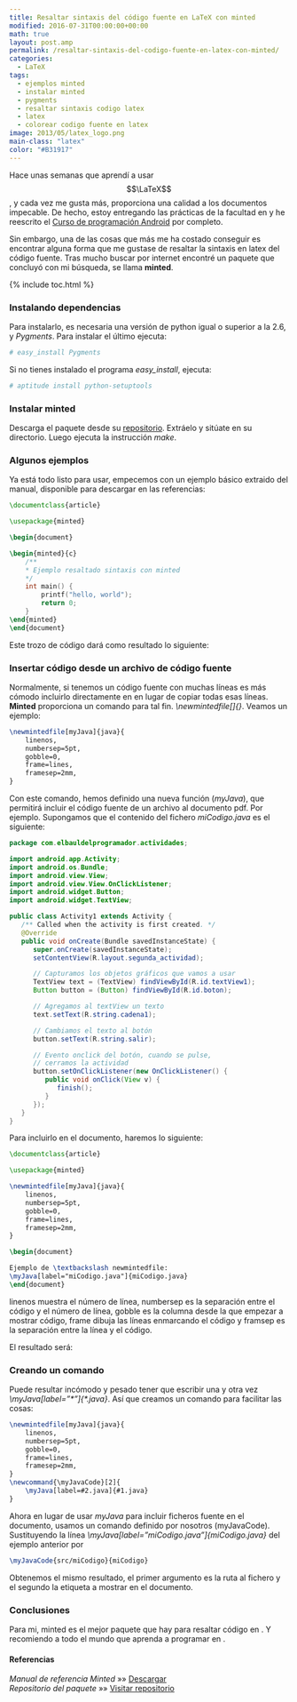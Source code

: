 ```yaml
---
title: Resaltar sintaxis del código fuente en LaTeX con minted
modified: 2016-07-31T00:00:00+00:00
math: true
layout: post.amp
permalink: /resaltar-sintaxis-del-codigo-fuente-en-latex-con-minted/
categories:
  - LaTeX
tags:
  - ejemplos minted
  - instalar minted
  - pygments
  - resaltar sintaxis codigo latex
  - latex
  - colorear codigo fuente en latex
image: 2013/05/latex_logo.png
main-class: "latex"
color: "#B31917"
---
```


Hace unas semanas que aprendí a usar $$\LaTeX$$, y cada vez me gusta más, proporciona una calidad a los documentos impecable. De hecho, estoy entregando las prácticas de la facultad en <amp-img on="tap:lightbox1" role="button" tabindex="0" layout="responsive" src="//s0.wp.com/latex.php?latex=%5CLaTeX&bg=ffffff&fg=000&s=0" alt="\LaTeX" title="\LaTeX" class="latex" /> y he reescrito el [Curso de programación Android][1] por completo.

Sin embargo, una de las cosas que más me ha costado conseguir es encontrar alguna forma que me gustase de resaltar la sintaxis en latex del código fuente. Tras mucho buscar por internet encontré un paquete que concluyó con mi búsqueda, se llama **minted**.  

<!--ad-->

{% include toc.html %}

### Instalando dependencias

Para instalarlo, es necesaria una versión de python igual o superior a la 2.6, y *Pygments*. Para instalar el último ejecuta:

```bash
# easy_install Pygments

```

Si no tienes instalado el programa *easy_install*, ejecuta:

```bash
# aptitude install python-setuptools

```

### Instalar minted

Descarga el paquete desde su <a href="http://code.google.com/p/minted/downloads/list" target="_blank">repositorio</a>. Extráelo y sitúate en su directorio. Luego ejecuta la instrucción *make*.

### Algunos ejemplos

Ya está todo listo para usar, empecemos con un ejemplo básico extraido del manual, disponible para descargar en las referencias:

```latex
\documentclass{article}

\usepackage{minted}

\begin{document}

\begin{minted}{c}
    /**
    * Ejemplo resaltado sintaxis con minted
    */
    int main() {
        printf("hello, world");
        return 0;
    }
\end{minted}
\end{document}

```

Este trozo de código dará como resultado lo siguiente:  
<amp-img on="tap:lightbox1" role="button" tabindex="0" layout="responsive" src="/assets/img/2013/05/mintedEjemploC.png" alt="Ejemplo minted C" width="599px" height="246px" />

### Insertar código desde un archivo de código fuente

Normalmente, si tenemos un código fuente con muchas líneas es más cómodo incluirlo directamente en <amp-img on="tap:lightbox1" role="button" tabindex="0" layout="responsive" src="//s0.wp.com/latex.php?latex=%5CLaTeX&bg=ffffff&fg=000&s=0" alt="\LaTeX" title="\LaTeX" class="latex" /> en lugar de copiar todas esas líneas. **Minted** proporciona un comando para tal fin. *\newmintedfile[]{}*. Veamos un ejemplo:

```latex
\newmintedfile[myJava]{java}{
    linenos,
    numbersep=5pt,
    gobble=0,
    frame=lines,
    framesep=2mm,
}

```

Con este comando, hemos definido una nueva función (*myJava*), que permitirá incluir el código fuente de un archivo al documento pdf. Por ejemplo. Supongamos que el contenido del fichero *miCodigo.java* es el siguiente:

```java
package com.elbauldelprogramador.actividades;

import android.app.Activity;
import android.os.Bundle;
import android.view.View;
import android.view.View.OnClickListener;
import android.widget.Button;
import android.widget.TextView;

public class Activity1 extends Activity {
   /** Called when the activity is first created. */
   @Override
   public void onCreate(Bundle savedInstanceState) {
      super.onCreate(savedInstanceState);
      setContentView(R.layout.segunda_actividad);

      // Capturamos los objetos gráficos que vamos a usar
      TextView text = (TextView) findViewById(R.id.textView1);
      Button button = (Button) findViewById(R.id.boton);

      // Agregamos al textView un texto
      text.setText(R.string.cadena1);

      // Cambiamos el texto al botón
      button.setText(R.string.salir);

      // Evento onclick del botón, cuando se pulse,
      // cerramos la actividad
      button.setOnClickListener(new OnClickListener() {
         public void onClick(View v) {
            finish();
         }
      });
   }
}

```

Para incluirlo en el documento, haremos lo siguiente:

```latex
\documentclass{article}

\usepackage{minted}

\newmintedfile[myJava]{java}{
    linenos,
    numbersep=5pt,
    gobble=0,
    frame=lines,
    framesep=2mm,
}

\begin{document}

Ejemplo de \textbackslash newmintedfile:
\myJava[label="miCodigo.java"]{miCodigo.java}
\end{document}

```

linenos muestra el número de línea, numbersep es la separación entre el código y el número de línea, gobble es la columna desde la que empezar a mostrar código, frame dibuja las líneas enmarcando el código y framsep es la separación entre la línea y el código.

El resultado será:  
<amp-img on="tap:lightbox1" role="button" tabindex="0" layout="responsive" src="/assets/img/2013/05/newmintedfileEjemplo.png" alt="newmintedfileEjemplo" width="733px" height="940px" />

### Creando un comando

Puede resultar incómodo y pesado tener que escribir una y otra vez *\myJava[label=&#8221;\*&#8221;]{\*.java}*. Así que creamos un comando para facilitar las cosas:

```latex
\newmintedfile[myJava]{java}{
    linenos,
    numbersep=5pt,
    gobble=0,
    frame=lines,
    framesep=2mm,
}
\newcommand{\myJavaCode}[2]{
    \myJava[label=#2.java]{#1.java}
}

```

Ahora en lugar de usar *myJava* para incluir ficheros fuente en el documento, usamos un comando definido por nosotros (myJavaCode). Sustituyendo la línea *\myJava[label=&#8221;miCodigo.java&#8221;]{miCodigo.java}* del ejemplo anterior por

```latex
\myJavaCode{src/miCodigo}{miCodigo}

```

Obtenemos el mismo resultado, el primer argumento es la ruta al fichero y el segundo la etiqueta a mostrar en el documento.

### Conclusiones

Para mi, minted es el mejor paquete que hay para resaltar código en <amp-img on="tap:lightbox1" role="button" tabindex="0" layout="responsive" src="//s0.wp.com/latex.php?latex=%5CLaTeX&bg=ffffff&fg=000&s=0" alt="\LaTeX" title="\LaTeX" class="latex" />. Y recomiendo a todo el mundo que aprenda a programar en <amp-img on="tap:lightbox1" role="button" tabindex="0" layout="responsive" src="//s0.wp.com/latex.php?latex=%5CLaTeX&bg=ffffff&fg=000&s=0" alt="\LaTeX" title="\LaTeX" class="latex" />.

#### Referencias

*Manual de referencia Minted* »» <a href="http://mirror.unl.edu/ctan/macros/latex/contrib/minted/minted.pdf" target="_blank">Descargar</a>  
*Repositorio del paquete* »» <a href="http://code.google.com/p/minted/downloads/list" target="_blank">Visitar repositorio</a>



 [1]: /disponible-la-primera-parte-del-curso/

